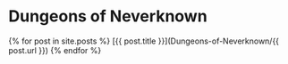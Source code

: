 # Dungeons of Neverknown

{% for post in site.posts %}
[{{ post.title }}](Dungeons-of-Neverknown/{{ post.url }})
{% endfor %}
